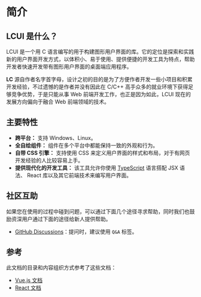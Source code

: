 # 简介

## LCUI 是什么？

LCUI 是一个用 C 语言编写的用于构建图形用户界面的库。它的定位是探索和实践新的用户界面开发方式，以体积小、易于使用、提供便捷的开发工具为特点，帮助开发者快速开发带有图形用户界面的桌面端应用程序。

**LC** 源自作者名字首字母，设计之初的目的是为了方便作者开发一些小项目和积累开发经验，不过遗憾的是作者并没有因此在 C/C++ 高手众多的就业环境下获得足够竞争优势，于是只能从事 Web 前端开发工作，也正是因为如此，LCUI 现在的发展方向偏向于融合 Web 前端领域的技术。

## 主要特性

- **跨平台：** 支持 Windows、Linux。
- **全自绘组件：** 组件在多个平台中都能保持一致的外观和行为。
- **自带 CSS 引擎：** 支持使用 CSS 来定义用户界面的样式和布局，对于有网页开发经验的人比较容易上手。
- **提供现代化的开发工具：** 该工具允许你使用 [TypeScript](4-typescript.md) 语言搭配 JSX 语法、 React 库以及其它前端技术来编写用户界面。

## 社区互助

如果您在使用的过程中碰到问题，可以通过下面几个途径寻求帮助，同时我们也鼓励资深用户通过下面的途径给新人提供帮助。

* [GitHub Discussions](https://github.com/lc-soft/LCUI/discussions)：提问时，建议使用 `Q&A` 标签。

## 参考

此文档的目录和内容组织方式参考了这些文档：

* [Vue.js 文档](https://cn.vuejs.org/v2/guide/index.html)
* [React 文档](https://react.docschina.org/docs/getting-started.html)
